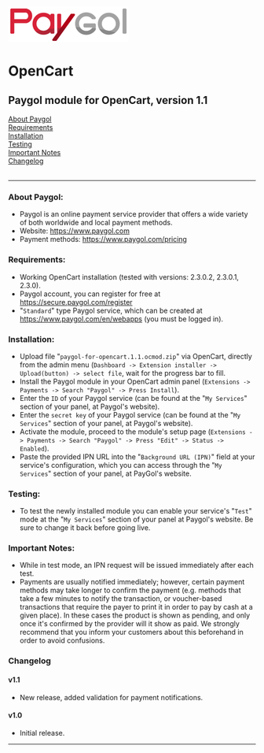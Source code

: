 <img src="paygol_logo.png" alt="Paygol - OpenCart" />

# OpenCart
## Paygol module for OpenCart, version 1.1 <br>

[About Paygol](#about-paygol) <br>
[Requirements](#requirements) <br>
[Installation](#installation) <br>
[Testing](#testing) <br>
[Important Notes](#important-notes) <br>
[Changelog](#changelog)<br><br>

---

### About Paygol:

- Paygol is an online payment service provider that offers a wide variety of both worldwide and local payment methods.
- Website:         https://www.paygol.com  <br>
- Payment methods: https://www.paygol.com/pricing
    

### Requirements:

- Working OpenCart installation (tested with versions: 2.3.0.2, 2.3.0.1, 2.3.0).
- Paygol account, you can register for free at https://secure.paygol.com/register
- "`Standard`" type Paygol service, which can be created at https://www.paygol.com/en/webapps (you must be logged in).
  
  
### Installation:

- Upload file "`paygol-for-opencart.1.1.ocmod.zip`" via OpenCart, directly from the admin menu (`Dashboard -> Extension installer -> Upload(button) -> select file`, wait for the progress bar to fill.
- Install the Paygol module in your OpenCart admin panel (`Extensions -> Payments -> Search "Paygol" -> Press Install`).
- Enter the `ID` of your Paygol service (can be found at the "`My Services`" section of your panel, at Paygol's website).
- Enter the `secret key` of your Paygol service (can be found at the "`My Services`" section of your panel, at Paygol's website).
- Activate the module, proceed to the module's setup page (`Extensions -> Payments -> Search "Paygol" -> Press "Edit" -> Status -> Enabled`).
- Paste the provided IPN URL into the "`Background URL (IPN)`" field at your service's configuration, which you can access through 
  the "`My Services`" section of your panel, at PayGol's website.
  

### Testing:

- To test the newly installed module you can enable your service's "`Test`" mode at the "`My Services`" section of your panel 
  at Paygol's website. Be sure to change it back before going live.


### Important Notes:

- While in test mode, an IPN request will be issued immediately after each test.
- Payments are usually notified immediately; however, certain payment methods may take longer to confirm the payment 
  (e.g. methods that take a few minutes to notify the transaction, or voucher-based transactions that require the payer 
  to print it in order to pay by cash at a given place). In these cases the product is shown as pending, and only 
  once it's confirmed by the provider will it show as paid. We strongly recommend that you inform your customers about this 
  beforehand in order to avoid confusions.


### Changelog


#### v1.1
- New release, added validation for payment notifications.

#### v1.0

- Initial release.

---
<br>


